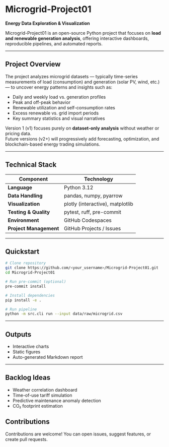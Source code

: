 # Microgrid-Project01

**Energy Data Exploration & Visualization**

Microgrid-Project01 is an open-source Python project that focuses on **load and renewable generation analysis**, offering interactive dashboards, reproducible pipelines, and automated reports.

---

## Project Overview

The project analyzes microgrid datasets — typically time-series measurements of load (consumption) and generation (solar PV, wind, etc.) — to uncover energy patterns and insights such as:

- Daily and weekly load vs. generation profiles  
- Peak and off-peak behavior  
- Renewable utilization and self-consumption rates  
- Excess renewable vs. grid import periods  
- Key summary statistics and visual narratives  

Version 1 (v1) focuses purely on **dataset-only analysis** without weather or pricing data.  
Future versions (v2+) will progressively add forecasting, optimization, and blockchain-based energy trading simulations.

---

## Technical Stack

| Component | Technology |
|------------|-------------|
| **Language** | Python 3.12 |
| **Data Handling** | pandas, numpy, pyarrow |
| **Visualization** | plotly (interactive), matplotlib |
| **Testing & Quality** | pytest, ruff, pre-commit |
| **Environment** | GitHub Codespaces |
| **Project Management** | GitHub Projects / Issues |

---

## Quickstart

```bash
# Clone repository
git clone https://github.com/<your_username>/Microgrid-Project01.git
cd Microgrid-Project01

# Run pre-commit (optional)
pre-commit install

# Install dependencies
pip install -e .

# Run pipeline
python -m src.cli run --input data/raw/microgrid.csv

```

---

## Outputs

- Interactive charts
- Static figures
- Auto-generated Markdown report

---

## Backlog Ideas

- Weather correlation dashboard
- Time-of-use tariff simulation
- Predictive maintenance anomaly detection
- CO₂ footprint estimation

## Contributions

Contributions are welcome!
You can open issues, suggest features, or create pull requests.
